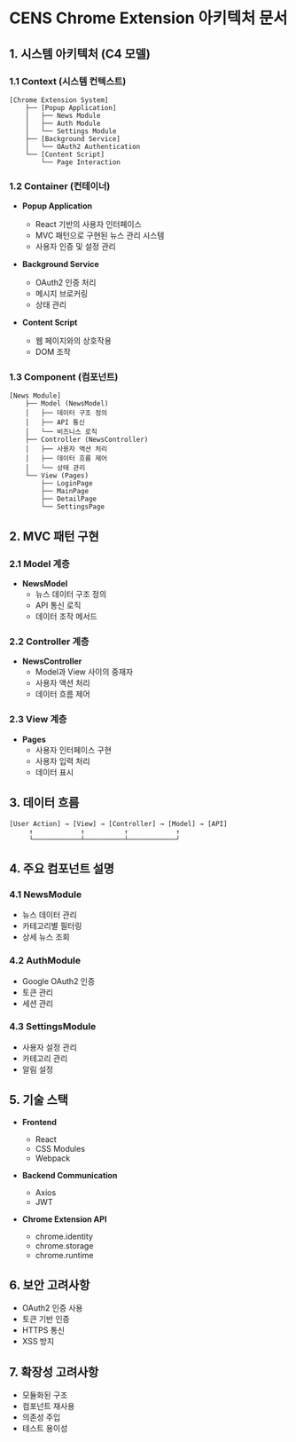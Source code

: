 # CENS Chrome Extension 아키텍처 문서

## 1. 시스템 아키텍처 (C4 모델)

### 1.1 Context (시스템 컨텍스트)

```
[Chrome Extension System]
    ├── [Popup Application]
    │   ├── News Module
    │   ├── Auth Module
    │   └── Settings Module
    ├── [Background Service]
    │   └── OAuth2 Authentication
    └── [Content Script]
        └── Page Interaction
```

### 1.2 Container (컨테이너)

- **Popup Application**

  - React 기반의 사용자 인터페이스
  - MVC 패턴으로 구현된 뉴스 관리 시스템
  - 사용자 인증 및 설정 관리

- **Background Service**

  - OAuth2 인증 처리
  - 메시지 브로커링
  - 상태 관리

- **Content Script**
  - 웹 페이지와의 상호작용
  - DOM 조작

### 1.3 Component (컴포넌트)

```
[News Module]
    ├── Model (NewsModel)
    │   ├── 데이터 구조 정의
    │   ├── API 통신
    │   └── 비즈니스 로직
    ├── Controller (NewsController)
    │   ├── 사용자 액션 처리
    │   ├── 데이터 흐름 제어
    │   └── 상태 관리
    └── View (Pages)
        ├── LoginPage
        ├── MainPage
        ├── DetailPage
        └── SettingsPage
```

## 2. MVC 패턴 구현

### 2.1 Model 계층

- **NewsModel**
  - 뉴스 데이터 구조 정의
  - API 통신 로직
  - 데이터 조작 메서드

### 2.2 Controller 계층

- **NewsController**
  - Model과 View 사이의 중재자
  - 사용자 액션 처리
  - 데이터 흐름 제어

### 2.3 View 계층

- **Pages**
  - 사용자 인터페이스 구현
  - 사용자 입력 처리
  - 데이터 표시

## 3. 데이터 흐름

```
[User Action] → [View] → [Controller] → [Model] → [API]
     ↑            ↑          ↑            ↑
     └────────────┴──────────┴────────────┘
```

## 4. 주요 컴포넌트 설명

### 4.1 NewsModule

- 뉴스 데이터 관리
- 카테고리별 필터링
- 상세 뉴스 조회

### 4.2 AuthModule

- Google OAuth2 인증
- 토큰 관리
- 세션 관리

### 4.3 SettingsModule

- 사용자 설정 관리
- 카테고리 관리
- 알림 설정

## 5. 기술 스택

- **Frontend**

  - React
  - CSS Modules
  - Webpack

- **Backend Communication**

  - Axios
  - JWT

- **Chrome Extension API**
  - chrome.identity
  - chrome.storage
  - chrome.runtime

## 6. 보안 고려사항

- OAuth2 인증 사용
- 토큰 기반 인증
- HTTPS 통신
- XSS 방지

## 7. 확장성 고려사항

- 모듈화된 구조
- 컴포넌트 재사용
- 의존성 주입
- 테스트 용이성
